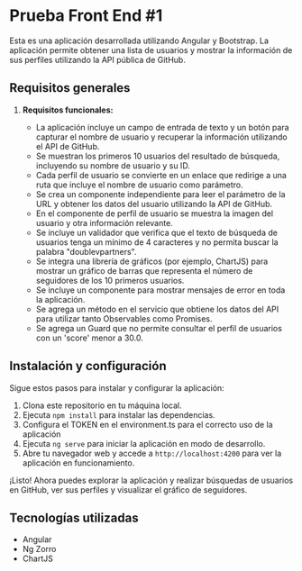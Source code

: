 # Prueba Front End #1

Esta es una aplicación desarrollada utilizando Angular y Bootstrap. La aplicación permite obtener una lista de usuarios y mostrar la información de sus perfiles utilizando la API pública de GitHub.

## Requisitos generales

1. **Requisitos funcionales:**

   - La aplicación incluye un campo de entrada de texto y un botón para capturar el nombre de usuario y recuperar la información utilizando el API de GitHub.
   - Se muestran los primeros 10 usuarios del resultado de búsqueda, incluyendo su nombre de usuario y su ID.
   - Cada perfil de usuario se convierte en un enlace que redirige a una ruta que incluye el nombre de usuario como parámetro.
   - Se crea un componente independiente para leer el parámetro de la URL y obtener los datos del usuario utilizando la API de GitHub.
   - En el componente de perfil de usuario se muestra la imagen del usuario y otra información relevante.
   - Se incluye un validador que verifica que el texto de búsqueda de usuarios tenga un mínimo de 4 caracteres y no permita buscar la palabra "doublevpartners".
   - Se integra una librería de gráficos (por ejemplo, ChartJS) para mostrar un gráfico de barras que representa el número de seguidores de los 10 primeros usuarios.
   - Se incluye un componente para mostrar mensajes de error en toda la aplicación.
   - Se agrega un método en el servicio que obtiene los datos del API para utilizar tanto Observables como Promises.
   - Se agrega un Guard que no permite consultar el perfil de usuarios con un 'score' menor a 30.0.

## Instalación y configuración

Sigue estos pasos para instalar y configurar la aplicación:

1. Clona este repositorio en tu máquina local.
2. Ejecuta `npm install` para instalar las dependencias.
3. Configura el TOKEN en el environment.ts para el correcto uso de la aplicación
4. Ejecuta `ng serve` para iniciar la aplicación en modo de desarrollo.
5. Abre tu navegador web y accede a `http://localhost:4200` para ver la aplicación en funcionamiento.

¡Listo! Ahora puedes explorar la aplicación y realizar búsquedas de usuarios en GitHub, ver sus perfiles y visualizar el gráfico de seguidores.

## Tecnologías utilizadas

- Angular
- Ng Zorro
- ChartJS
